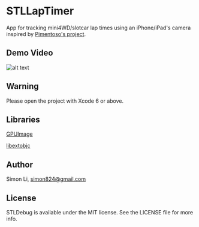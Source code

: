 # STLLapTimer

App for tracking mini4WD/slotcar lap times using an iPhone/iPad's camera inspired by [Pimentoso's project](https://github.com/Pimentoso/AndroidLapTimer).

## Demo Video

![alt text](https://db.tt/2rGabl8t "Demo")

## Warning

Please open the project with Xcode 6 or above.

## Libraries

[GPUImage](https://github.com/BradLarson/GPUImage)

[libextobjc](https://github.com/jspahrsummers/libextobjc)

## Author

Simon Li, simon824@gmail.com

## License

STLDebug is available under the MIT license. See the LICENSE file for more info.